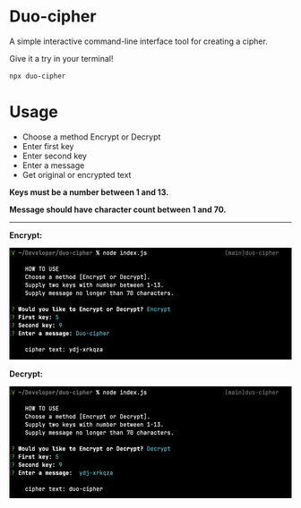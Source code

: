 # Duo-cipher

A simple interactive command-line interface tool for creating a cipher.

Give it a try in your terminal!

```sh
npx duo-cipher
```

# Usage

- Choose a method Encrypt or Decrypt
- Enter first key
- Enter second key
- Enter a message
- Get original or encrypted text

**Keys must be a number between 1 and 13.**

**Message should have character count between 1 and 70.**

---

**Encrypt:**

<img width="auto" height="200px" src="https://github.com/LaQuannT/duo-cipher/blob/main/assets/Screenshot-5.png"/>


**Decrypt:**

<img width="auto" height="200px" src="https://github.com/LaQuannT/duo-cipher/blob/main/assets/Screenshot-6.png"/>
